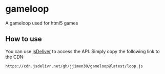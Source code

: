 # gameloop

A gameloop used for html5 games

## How to use

You can use [jsDeliver](https://www.jsdelivr.com/) to access the API.
Simply copy the following link to the CDN:

`https://cdn.jsdelivr.net/gh/jjimen30/gameloop@latest/loop.js`

